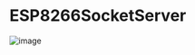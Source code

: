 # ESP8266SocketServer

![image](https://user-images.githubusercontent.com/48003253/227752666-4d6a828c-80e4-4fbc-8398-1727c612b17a.png)
